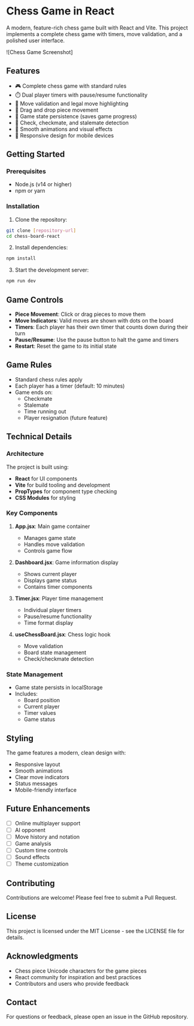 # Chess Game in React

A modern, feature-rich chess game built with React and Vite. This project implements a complete chess game with timers, move validation, and a polished user interface.

![Chess Game Screenshot]

## Features

-   🎮 Complete chess game with standard rules
-   ⏱️ Dual player timers with pause/resume functionality
-   🔄 Move validation and legal move highlighting
-   🎯 Drag and drop piece movement
-   💾 Game state persistence (saves game progress)
-   🔔 Check, checkmate, and stalemate detection
-   🎨 Smooth animations and visual effects
-   📱 Responsive design for mobile devices

## Getting Started

### Prerequisites

-   Node.js (v14 or higher)
-   npm or yarn

### Installation

1. Clone the repository:

```bash
git clone [repository-url]
cd chess-board-react
```

2. Install dependencies:

```bash
npm install
```

3. Start the development server:

```bash
npm run dev
```

## Game Controls

-   **Piece Movement**: Click or drag pieces to move them
-   **Move Indicators**: Valid moves are shown with dots on the board
-   **Timers**: Each player has their own timer that counts down during their turn
-   **Pause/Resume**: Use the pause button to halt the game and timers
-   **Restart**: Reset the game to its initial state

## Game Rules

-   Standard chess rules apply
-   Each player has a timer (default: 10 minutes)
-   Game ends on:
    -   Checkmate
    -   Stalemate
    -   Time running out
    -   Player resignation (future feature)

## Technical Details

### Architecture

The project is built using:

-   **React** for UI components
-   **Vite** for build tooling and development
-   **PropTypes** for component type checking
-   **CSS Modules** for styling

### Key Components

1. **App.jsx**: Main game container

    - Manages game state
    - Handles move validation
    - Controls game flow

2. **Dashboard.jsx**: Game information display

    - Shows current player
    - Displays game status
    - Contains timer components

3. **Timer.jsx**: Player time management

    - Individual player timers
    - Pause/resume functionality
    - Time format display

4. **useChessBoard.jsx**: Chess logic hook
    - Move validation
    - Board state management
    - Check/checkmate detection

### State Management

-   Game state persists in localStorage
-   Includes:
    -   Board position
    -   Current player
    -   Timer values
    -   Game status

## Styling

The game features a modern, clean design with:

-   Responsive layout
-   Smooth animations
-   Clear move indicators
-   Status messages
-   Mobile-friendly interface

## Future Enhancements

-   [ ] Online multiplayer support
-   [ ] AI opponent
-   [ ] Move history and notation
-   [ ] Game analysis
-   [ ] Custom time controls
-   [ ] Sound effects
-   [ ] Theme customization

## Contributing

Contributions are welcome! Please feel free to submit a Pull Request.

## License

This project is licensed under the MIT License - see the LICENSE file for details.

## Acknowledgments

-   Chess piece Unicode characters for the game pieces
-   React community for inspiration and best practices
-   Contributors and users who provide feedback

## Contact

For questions or feedback, please open an issue in the GitHub repository.
